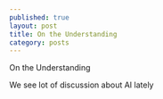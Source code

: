 ```yaml
---
published: true
layout: post
title: On the Understanding
category: posts
---
```


On the Understanding

We see lot of discussion about AI lately

